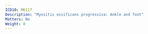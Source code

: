 ```yaml
---
ICD10: M6117
Description: "Myositis ossificans progressiva: Ankle and foot"
Matters: No
Weight: 0
---
```


